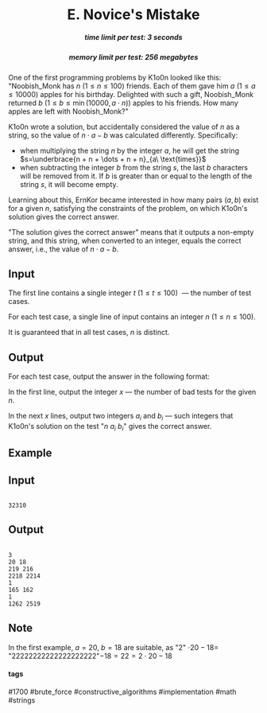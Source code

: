 <h1 style='text-align: center;'> E. Novice's Mistake</h1>

<h5 style='text-align: center;'>time limit per test: 3 seconds</h5>
<h5 style='text-align: center;'>memory limit per test: 256 megabytes</h5>

One of the first programming problems by K1o0n looked like this: "Noobish_Monk has $n$ $(1 \le n \le 100)$ friends. Each of them gave him $a$ $(1 \le a \le 10000)$ apples for his birthday. Delighted with such a gift, Noobish_Monk returned $b$ $(1 \le b \le \min(10000, a \cdot n))$ apples to his friends. How many apples are left with Noobish_Monk?"

K1o0n wrote a solution, but accidentally considered the value of $n$ as a string, so the value of $n \cdot a - b$ was calculated differently. Specifically: 

* when multiplying the string $n$ by the integer $a$, he will get the string $s=\underbrace{n + n + \dots + n + n}_{a\ \text{times}}$
* when subtracting the integer $b$ from the string $s$, the last $b$ characters will be removed from it. If $b$ is greater than or equal to the length of the string $s$, it will become empty.

Learning about this, ErnKor became interested in how many pairs $(a, b)$ exist for a given $n$, satisfying the constraints of the problem, on which K1o0n's solution gives the correct answer.

"The solution gives the correct answer" means that it outputs a non-empty string, and this string, when converted to an integer, equals the correct answer, i.e., the value of $n \cdot a - b$.

## Input

The first line contains a single integer $t$ ($1 \le t \le 100$)  — the number of test cases.

For each test case, a single line of input contains an integer $n$ ($1 \le n \le 100$).

It is guaranteed that in all test cases, $n$ is distinct.

## Output

For each test case, output the answer in the following format:

In the first line, output the integer $x$ — the number of bad tests for the given $n$.

In the next $x$ lines, output two integers $a_i$ and $b_i$ — such integers that K1o0n's solution on the test "$n$ $a_i$ $b_i$" gives the correct answer.

## Example

## Input


```

32310
```
## Output


```

3
20 18 
219 216 
2218 2214 
1
165 162 
1
1262 2519 

```
## Note

In the first example, $a = 20$, $b = 18$ are suitable, as "$\text{2}$" $\cdot 20 - 18 =$ "$\text{22222222222222222222}$"$- 18 = 22 = 2 \cdot 20 - 18$



#### tags 

#1700 #brute_force #constructive_algorithms #implementation #math #strings 